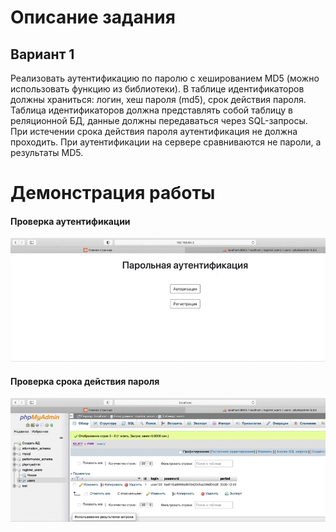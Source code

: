 # Описание задания 

## Вариант 1 

Реализовать аутентификацию по паролю с хешированием MD5 (можно использовать функцию из библиотеки). В таблице идентификаторов должны храниться: логин, хеш пароля (md5), срок действия пароля. Таблица идентификаторов должна представлять собой таблицу в реляционной БД, данные должны передаваться через SQL-запросы. При истечении срока действия пароля аутентификация не должна проходить. При аутентификации на сервере сравниваются не пароли, а результаты MD5. 

# Демонстрация работы 

#### Проверка аутентификации
![](demo.gif)

#### Проверка срока действия пароля
![](demo1.gif)
